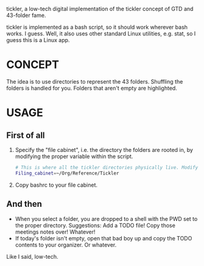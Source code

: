 tickler, a low-tech digital implementation of the tickler concept of GTD and
43-folder fame.

tickler is implemented as a bash script, so it should work wherever bash works.
I guess. Well, it also uses other standard Linux utilities, e.g. stat, so I guess
this is a Linux app.

CONCEPT
======

The idea is to use directories to represent the 43 folders. Shuffling the
folders is handled for you. Folders that aren't empty are highlighted.

USAGE
====

First of all
-----------

1. Specify the "file cabinet", i.e. the directory the folders are rooted in, by
modifying the proper variable within the script.

    ```bash
    # This is where all the tickler directories physically live. Modify to taste.
    Filing_cabinet=~/Org/Reference/Tickler
    ```
2. Copy bashrc to your file cabinet.

And then
--------

* When you select a folder, you are dropped to a shell with the PWD set to the
  proper directory. Suggestions: Add a TODO file! Copy those meetings notes
  over! Whatever!
* If today's folder isn't empty, open that bad boy up and copy the TODO contents
  to your organizer. Or whatever.

Like I said, low-tech.
